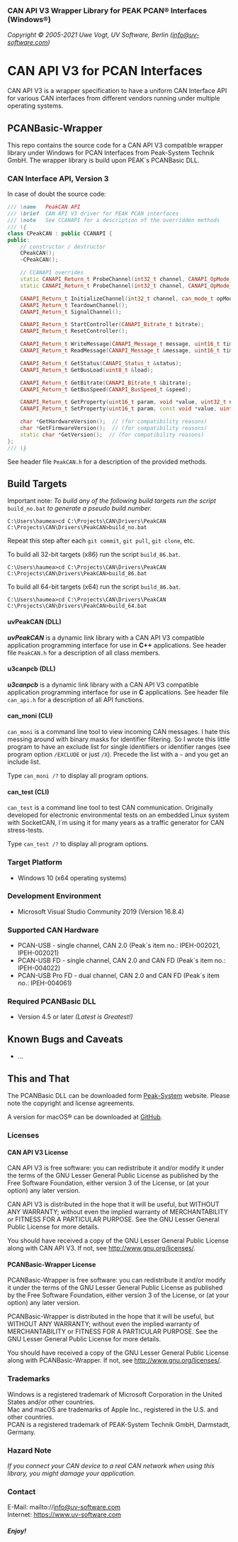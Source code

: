 ### CAN API V3 Wrapper Library for PEAK PCAN&reg; Interfaces (Windows&reg;)

_Copyright &copy; 2005-2021  Uwe Vogt, UV Software, Berlin (info@uv-software.com)_

# CAN API V3 for PCAN Interfaces

CAN API V3 is a wrapper specification to have a uniform CAN Interface API for various CAN interfaces from different vendors running under multiple operating systems.

## PCANBasic-Wrapper

This repo contains the source code for a CAN API V3 compatible wrapper library under Windows for PCAN Interfaces from Peak-System Technik GmbH.
The wrapper library is build upon PEAK´s PCANBasic DLL.

### CAN Interface API, Version 3

In case of doubt the source code:

```C++
/// \name   PeakCAN API
/// \brief  CAN API V3 driver for PEAK PCAN interfaces
/// \note   See CCANAPI for a description of the overridden methods
/// \{
class CPeakCAN : public CCANAPI {
public:
    // constructor / destructor
    CPeakCAN();
    ~CPeakCAN();

    // CCANAPI overrides
    static CANAPI_Return_t ProbeChannel(int32_t channel, CANAPI_OpMode_t opMode, const void *param, EChannelState &state);
    static CANAPI_Return_t ProbeChannel(int32_t channel, CANAPI_OpMode_t opMode, EChannelState &state);

    CANAPI_Return_t InitializeChannel(int32_t channel, can_mode_t opMode, const void *param = NULL);
    CANAPI_Return_t TeardownChannel();
    CANAPI_Return_t SignalChannel();

    CANAPI_Return_t StartController(CANAPI_Bitrate_t bitrate);
    CANAPI_Return_t ResetController();

    CANAPI_Return_t WriteMessage(CANAPI_Message_t message, uint16_t timeout = 0U);
    CANAPI_Return_t ReadMessage(CANAPI_Message_t &message, uint16_t timeout = CANREAD_INFINITE);

    CANAPI_Return_t GetStatus(CANAPI_Status_t &status);
    CANAPI_Return_t GetBusLoad(uint8_t &load);

    CANAPI_Return_t GetBitrate(CANAPI_Bitrate_t &bitrate);
    CANAPI_Return_t GetBusSpeed(CANAPI_BusSpeed_t &speed);

    CANAPI_Return_t GetProperty(uint16_t param, void *value, uint32_t nbyte);
    CANAPI_Return_t SetProperty(uint16_t param, const void *value, uint32_t nbyte);

    char *GetHardwareVersion();  // (for compatibility reasons)
    char *GetFirmwareVersion();  // (for compatibility reasons)
    static char *GetVersion();  // (for compatibility reasons)
};
/// \}
```
See header file `PeakCAN.h` for a description of the provided methods.

## Build Targets

Important note: _To build any of the following build targets run the script_ `build_no.bat` _to generate a pseudo build number._
```
C:\Users\haumea>cd C:\Projects\CAN\Drivers\PeakCAN
C:\Projects\CAN\Drivers\PeakCAN>build_no.bat
```
Repeat this step after each `git commit`, `git pull`, `git clone`, etc.

To build all 32-bit targets (x86) run the script `build_86.bat`.
```
C:\Users\haumea>cd C:\Projects\CAN\Drivers\PeakCAN
C:\Projects\CAN\Drivers\PeakCAN>build_86.bat
```

To build all 64-bit targets (x64) run the script `build_86.bat`.
```
C:\Users\haumea>cd C:\Projects\CAN\Drivers\PeakCAN
C:\Projects\CAN\Drivers\PeakCAN>build_64.bat
```

#### uvPeakCAN (DLL)

___uvPeakCAN___ is a dynamic link library with a CAN API V3 compatible application programming interface for use in __C++__ applications.
See header file `PeakCAN.h` for a description of all class members.

#### u3canpcb (DLL)

___u3canpcb___ is a dynamic link library with a CAN API V3 compatible application programming interface for use in __C__ applications.
See header file `can_api.h` for a description of all API functions.

#### can_moni (CLI)

`can_moni` is a command line tool to view incoming CAN messages.
I hate this messing around with binary masks for identifier filtering.
So I wrote this little program to have an exclude list for single identifiers or identifier ranges (see program option `/EXCLUDE` or just `/X`). Precede the list with a `~` and you get an include list.

Type `can_moni /?` to display all program options.

#### can_test (CLI)

`can_test` is a command line tool to test CAN communication.
Originally developed for electronic environmental tests on an embedded Linux system with SocketCAN, I´m using it for many years as a traffic generator for CAN stress-tests.

Type `can_test /?` to display all program options.

### Target Platform

- Windows 10 (x64 operating systems)

### Development Environment

- Microsoft Visual Studio Community 2019 (Version 16.8.4)

### Supported CAN Hardware

- PCAN-USB - single channel, CAN 2.0 (Peak´s item no.: IPEH-002021, IPEH-002021)
- PCAN-USB FD - single channel, CAN 2.0 and CAN FD (Peak´s item no.: IPEH-004022)
- PCAN-USB Pro FD - dual channel, CAN 2.0 and CAN FD (Peak´s item no.: IPEH-004061)

### Required PCANBasic DLL

- Version 4.5 or later _(Latest is Greatest!)_

## Known Bugs and Caveats

- ...

## This and That

The PCANBasic DLL can be downloaded form [Peak-System](https://www.peak-system.com/) website.
Please note the copyright and license agreements.

A version for macOS&reg; can be downloaded at [GitHub](https://github.com/mac-can/PCBUSB-Wrapper).

### Licenses

#### CAN API V3 License

CAN API V3 is free software: you can redistribute it and/or modify
it under the terms of the GNU Lesser General Public License as published by
the Free Software Foundation, either version 3 of the License, or
(at your option) any later version.

CAN API V3 is distributed in the hope that it will be useful,
but WITHOUT ANY WARRANTY; without even the implied warranty of
MERCHANTABILITY or FITNESS FOR A PARTICULAR PURPOSE.  See the
GNU Lesser General Public License for more details.

You should have received a copy of the GNU Lesser General Public License
along with CAN API V3.  If not, see <http://www.gnu.org/licenses/>.

#### PCANBasic-Wrapper License

PCANBasic-Wrapper is free software: you can redistribute it and/or modify
it under the terms of the GNU Lesser General Public License as published by
the Free Software Foundation, either version 3 of the License, or
(at your option) any later version.

PCANBasic-Wrapper is distributed in the hope that it will be useful,
but WITHOUT ANY WARRANTY; without even the implied warranty of
MERCHANTABILITY or FITNESS FOR A PARTICULAR PURPOSE.  See the
GNU Lesser General Public License for more details.

You should have received a copy of the GNU Lesser General Public License
along with PCANBasic-Wrapper.  If not, see <http://www.gnu.org/licenses/>.

### Trademarks

Windows is a registered trademark of Microsoft Corporation in the United States and/or other countries. \
Mac and macOS are trademarks of Apple Inc., registered in the U.S. and other countries. \
PCAN is a registered trademark of PEAK-System Technik GmbH, Darmstadt, Germany.

### Hazard Note

_If you connect your CAN device to a real CAN network when using this library, you might damage your application._

### Contact

E-Mail: mailto://info@uv-software.com \
Internet: https://www.uv-software.com

##### *Enjoy!*
